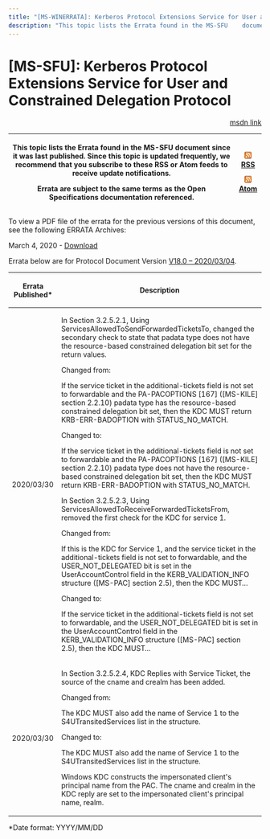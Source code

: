 ```yaml
---
title: "[MS-WINERRATA]: Kerberos Protocol Extensions Service for User and Constrained Delegation Protocol"
description: "This topic lists the Errata found in the MS-SFU    document since it was last published. Since this topic is updated    frequently, we recommend"
---
```


# [MS-SFU]: Kerberos Protocol Extensions Service for User and Constrained Delegation Protocol

<p align="right"><a href="https://msdn.microsoft.com/en-us/library/68c4fd08-207c-4353-b59d-4d281edfb6bf">msdn link</a></p>
<p> </p>

<table>
 <thead>
  <tr>
   <th>
   <p>This topic lists the Errata found in the MS-SFU
   document since it was last published. Since this topic is updated
   frequently, we recommend that you subscribe to these RSS or Atom feeds to
   receive update notifications.</p>
   <p>Errata are subject to the same terms as the
   Open Specifications documentation referenced.</p>
   </th>
   <th>
   <p><img id="Picture 364" src="ms-winerrata_files/image002.png"><a href="http://blogs.msdn.com/b/protocol_content_errata/rss.aspx">RSS</a> </p>
   <p><img id="Picture 358" src="ms-winerrata_files/image002.png"><a href="http://blogs.msdn.com/b/protocol_content_errata/atom.aspx">Atom</a> </p>
   <p> </p>
   </th>
  </tr>
 </thead>
</table>

<p>To view a PDF file of the errata for the previous versions
of this document, see the following ERRATA Archives:</p>

<p>March 4, 2020 - <a href="https://winprotocoldoc.blob.core.windows.net/productionwindowsarchives/MS-WINERRATA/%5bMS-WINERRATA%5d-200304.pdf">Download</a></p>

<p>Errata below are for Protocol Document Version <a href="https://docs.microsoft.com/en-us/openspecs/windows_protocols/ms-sfu/3bff5864-8135-400e-bdd9-33b552051d94">V18.0
– 2020/03/04</a>.</p>

<table>
 <thead>
  <tr>
   <th>
   <p>Errata Published*</p>
   </th>
   <th>
   <p>Description</p>
   </th>
  </tr>
 </thead>
 <tr>
  <td>
  <p>2020/03/30</p>
  </td>
  <td>
  <p>In Section 3.2.5.2.1, Using
  ServicesAllowedToSendForwardedTicketsTo, changed the secondary check to state
  that padata type does not have the resource-based constrained delegation bit
  set for the return values.</p>
  <p> </p>
  <p>Changed from:</p>
  <p> </p>
  <p>If the service ticket in the additional-tickets field
  is not set to forwardable and the PA-PACOPTIONS [167] ([MS-KILE] section
  2.2.10) padata type has the resource-based constrained delegation bit set,
  then the KDC MUST return KRB-ERR-BADOPTION with STATUS_NO_MATCH.</p>
  <p> </p>
  <p>Changed to:</p>
  <p> </p>
  <p>If the service ticket in the additional-tickets field
  is not set to forwardable and the PA-PACOPTIONS [167] ([MS-KILE] section
  2.2.10) padata type does not have the resource-based constrained delegation
  bit set, then the KDC MUST return KRB-ERR-BADOPTION with STATUS_NO_MATCH.</p>
  <p> </p>
  <p>In Section 3.2.5.2.3, Using ServicesAllowedToReceiveForwardedTicketsFrom,
  removed the first check for the KDC for service 1.</p>
  <p> </p>
  <p>Changed from:</p>
  <p> </p>
  <p>If this is the KDC for Service 1, and the service
  ticket in the additional-tickets field is not set to forwardable, and the
  USER_NOT_DELEGATED bit is set in the UserAccountControl field in the
  KERB_VALIDATION_INFO structure ([MS-PAC] section 2.5), then the KDC MUST…</p>
  <p> </p>
  <p>Changed to:</p>
  <p> </p>
  <p>If the service ticket in the additional-tickets field
  is not set to forwardable, and the USER_NOT_DELEGATED bit is set in the
  UserAccountControl field in the KERB_VALIDATION_INFO structure ([MS-PAC]
  section 2.5), then the KDC MUST…</p>
  </td>
 </tr>
 <tr>
  <td>
  <p>2020/03/30</p>
  </td>
  <td>
  <p>In Section 3.2.5.2.4, KDC Replies with Service Ticket,
  the source of the cname and crealm has been added.</p>
  <p> </p>
  <p>Changed from:</p>
  <p> </p>
  <p>The KDC MUST also add the name of Service 1 to the
  S4UTransitedServices list in the structure.</p>
  <p> </p>
  <p>Changed to:</p>
  <p> </p>
  <p>The KDC MUST also add the name of Service 1 to the
  S4UTransitedServices list in the structure.</p>
  <p> </p>
  <p>Windows KDC constructs the impersonated client's
  principal name from the PAC. The cname and crealm in the KDC reply are set to
  the impersonated client's principal name, realm.</p>
  </td>
 </tr>
</table>

<p>*Date format: YYYY/MM/DD</p>


                